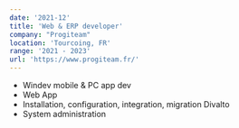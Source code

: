 ```yaml
---
date: '2021-12'
title: 'Web & ERP developer'
company: "Progiteam"
location: 'Tourcoing, FR'
range: '2021 - 2023'
url: 'https://www.progiteam.fr/'
---
```


- Windev mobile & PC app dev
- Web App
- Installation, configuration, integration, migration Divalto
- System administration

